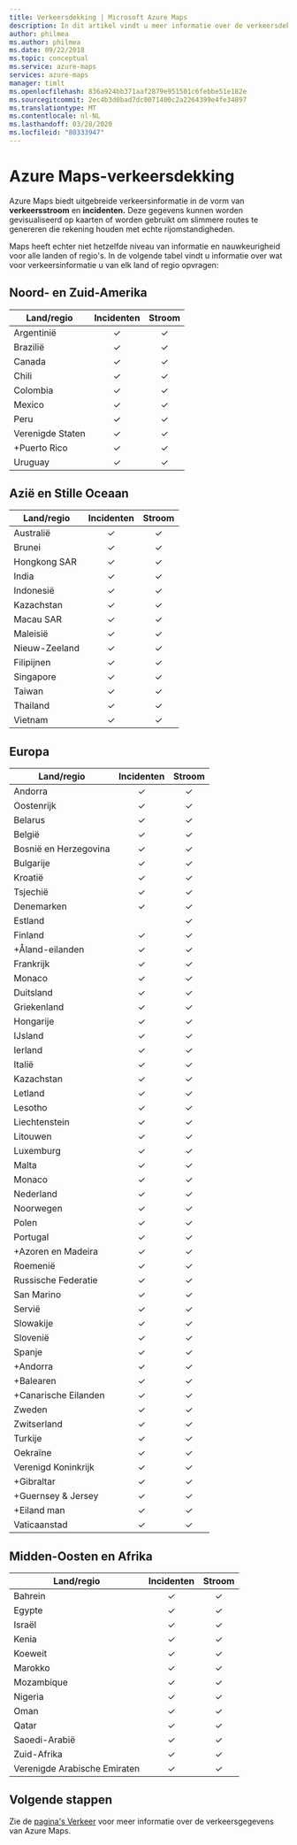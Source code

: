 ```yaml
---
title: Verkeersdekking | Microsoft Azure Maps
description: In dit artikel vindt u meer informatie over de verkeersdekking in Microsoft Azure Maps.
author: philmea
ms.author: philmea
ms.date: 09/22/2018
ms.topic: conceptual
ms.service: azure-maps
services: azure-maps
manager: timlt
ms.openlocfilehash: 836a924bb371aaf2879e951501c6febbe51e182e
ms.sourcegitcommit: 2ec4b3d0bad7dc0071400c2a2264399e4fe34897
ms.translationtype: MT
ms.contentlocale: nl-NL
ms.lasthandoff: 03/28/2020
ms.locfileid: "80333947"
---
```

# <a name="azure-maps-traffic-coverage"></a>Azure Maps-verkeersdekking

Azure Maps biedt uitgebreide verkeersinformatie in de vorm van **verkeersstroom** en **incidenten.** Deze gegevens kunnen worden gevisualiseerd op kaarten of worden gebruikt om slimmere routes te genereren die rekening houden met echte rijomstandigheden.

Maps heeft echter niet hetzelfde niveau van informatie en nauwkeurigheid voor alle landen of regio's. In de volgende tabel vindt u informatie over wat voor verkeersinformatie u van elk land of regio opvragen: 

## <a name="americas"></a>Noord- en Zuid-Amerika

|Land/regio  |Incidenten  |Stroom  |
|---------|:---------:|:---------:|
|Argentinië      |✓         |✓         |
|Brazilië     |✓         |✓         |
|Canada     |✓         |✓         |
|Chili     |✓         |✓         |
|Colombia      |✓         |✓         |
|Mexico     |✓         |✓         |
|Peru       |✓         |✓         | 
|Verenigde Staten     |✓         |✓        |
|+Puerto Rico     |✓         |✓         |
|Uruguay |✓         |✓         |


## <a name="asia-pacific"></a>Azië en Stille Oceaan

|Land/regio   |Incidenten  |Stroom  |
|---------|:---------:|:---------:|
|Australië     |✓         |✓        |
|Brunei   |✓         |✓        |
|Hongkong SAR     |✓         |✓         |
|India   |✓         |✓         |
|Indonesië     |✓         |✓         |
|Kazachstan    |✓         |✓         |
|Macau SAR     |✓         |✓         |
|Maleisië     |✓         |✓         |
|Nieuw-Zeeland     |✓         |✓         |
|Filipijnen  |✓         |✓         |
|Singapore     |✓         |✓         |
|Taiwan     |✓         |✓        |
|Thailand     |✓         |✓        |
|Vietnam   |✓         |✓         |


## <a name="europe"></a>Europa

|Land/regio   |Incidenten  |Stroom  |
|---------|:---------:|:---------:|
|Andorra   |✓         |✓         |
|Oostenrijk     |✓         |✓         |
|Belarus    |✓         |✓         |
|België     |✓         |✓         |
|Bosnië en Herzegovina    |✓         |✓         |
|Bulgarije     |✓         |✓         |
|Kroatië     |✓         |✓         |
|Tsjechië     |✓         |✓         |
|Denemarken     |✓         |✓         |
|Estland     |         | ✓        |
|Finland     |✓         |✓         |
|+Åland-eilanden      |✓         |✓         |
|Frankrijk     |✓         |✓         |
|Monaco     |✓         |✓         |
|Duitsland     |✓         |✓         |
|Griekenland     |✓         |✓         |
|Hongarije     |✓         |✓         |
|IJsland     |✓         |✓         |
|Ierland     |✓         |✓         |
|Italië     |✓         |✓        |
|Kazachstan    |✓         |✓        |
|Letland     |✓         |✓         |
|Lesotho     |✓         |✓         |
|Liechtenstein      |✓         |✓         |
|Litouwen     |✓         |✓         |
|Luxemburg     |✓         |✓         |
|Malta     |✓         |✓         |
|Monaco   |✓         |✓         |
|Nederland     |✓         |✓         |
|Noorwegen     |✓         |✓         |
|Polen     |✓         |✓         |
|Portugal     |✓         |✓         |
|+Azoren en Madeira     |✓         |✓         |
|Roemenië     |✓         |✓         |
|Russische Federatie     |✓         |✓         |
|San Marino    |✓         |✓         |
|Servië   |✓         |✓         |
|Slowakije     |✓         |✓         |
|Slovenië     |✓         |✓         |
|Spanje     |✓         |✓         |
|+Andorra     |✓         |✓         |
|+Balearen     |✓         |✓         |
|+Canarische Eilanden     |✓         |✓         |
|Zweden     |✓         |✓         |
|Zwitserland     |✓         |✓        |
|Turkije     |✓         |✓         |
|Oekraïne     |✓         |✓         |
|Verenigd Koninkrijk     |✓         |✓         |
|+Gibraltar     |✓         |✓         |
|+Guernsey & Jersey     |✓         |✓         |
|+Eiland man     |✓         |✓         |
|Vaticaanstad   |✓         |✓         |


## <a name="middle-east-and-africa"></a>Midden-Oosten en Afrika

|Land/regio |Incidenten  |Stroom  |
|---------|:---------:|:---------:|
|Bahrein     |✓         |✓         |
|Egypte     |✓         |✓         |
|Israël     |✓         |✓         |
|Kenia     |✓         |✓         |
|Koeweit     |✓         |✓         |
|Marokko     |✓         |✓         |
|Mozambique  |✓         |✓         |
|Nigeria   |✓        |✓        |
|Oman     |✓         |✓         |
|Qatar     |✓         |✓         |
|Saoedi-Arabië     |✓         |✓         |
|Zuid-Afrika     |✓         |✓         |
|Verenigde Arabische Emiraten  |✓         |✓         |

## <a name="next-steps"></a>Volgende stappen

Zie de [pagina's Verkeer](https://docs.microsoft.com/rest/api/maps/traffic) voor meer informatie over de verkeersgegevens van Azure Maps.
